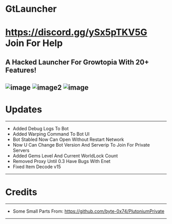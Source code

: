 # GtLauncher
# https://discord.gg/ySx5pTKV5G Join For Help
A Hacked Launcher For Growtopia With 20+ Features!
-----------------------------------------------------------------------------------------------------------------
![image](https://user-images.githubusercontent.com/128981901/227797219-b81545bc-1ab3-487a-89ca-74e013225c8b.png)
![image2](https://user-images.githubusercontent.com/128981901/227797229-25a342d5-a006-48b0-b920-5bc6253fd8d7.png)
![image](https://user-images.githubusercontent.com/128981901/228024783-a37089b3-88f9-465e-bcfd-0181052dde60.png)
-----------------------------------------------------------------------------------------------------------------

# Updates
----------------------------------------------------------------------
- Added Debug Logs To Bot
- Added Warping Command To Bot UI
- Bot Stabled Now Can Open Without Restart Network
- Now U Can Change Bot Version And Serverip To Join For Private Servers
- Added Gems Level And Current WorldLock Count
- Removed Proxy Until 0.3 Have Bugs With Enet
- Fixed Item Decode v15
----------------------------------------------------------------------
# Credits
----------------------------------------------------------------------
- Some Small Parts From: https://github.com/byte-0x74/PlutoniumPrivate
----------------------------------------------------------------------

